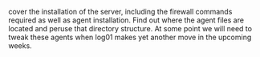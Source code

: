 cover the installation of the server, including the firewall commands required as well as agent installation. 
Find out where the agent files are located and peruse that directory structure. 
At some point we will need to tweak these agents when log01 makes yet another move in the upcoming weeks. 
